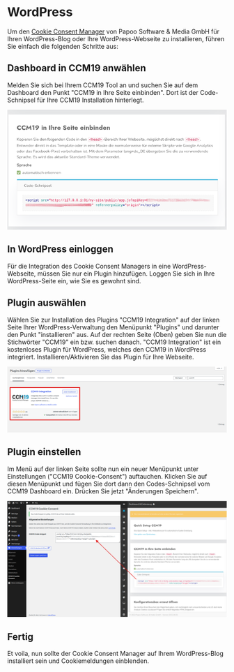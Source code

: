 # WordPress

Um den [Cookie Consent Manager](https://www.ccm19.de/integration/glossar/10-Consent.html#10) von Papoo Software & Media GmbH für Ihren WordPress-Blog oder Ihre WordPress-Webseite zu installieren, führen Sie einfach die folgenden Schritte aus:

## Dashboard in CCM19 anwählen

Melden Sie sich bei Ihrem CCM19 Tool an und suchen Sie auf dem Dashboard den Punkt "CCM19 in Ihre Seite einbinden". Dort ist der Code-Schnipsel für Ihre CCM19 Installation hinterlegt.

![CCM19 Backend Screen](../assets/CCM19DashboardSnippet.png)

 

## In WordPress einloggen

Für die Integration des Cookie Consent Managers in eine WordPress-Webseite, müssen Sie nur ein Plugin hinzufügen. Loggen Sie sich in Ihre WordPress-Seite ein, wie Sie es gewohnt sind.

 

## Plugin auswählen

Wählen Sie zur Installation des Plugins "CCM19 Integration" auf der linken Seite Ihrer WordPress-Verwaltung den Menüpunkt "Plugins" und darunter den Punkt "installieren" aus. Auf der rechten Seite (Oben) geben Sie nun die Stichwörter "CCM19" ein bzw. suchen danach. "CCM19 Integration" ist ein kostenloses Plugin für WordPress, welches den CCM19 in WordPress integriert. Installieren/Aktivieren Sie das Plugin für Ihre Webseite.

![WP-Tutorial Screen 8](../assets/WordpressPluginStore.png)

 

## Plugin einstellen

Im Menü auf der linken Seite sollte nun ein neuer Menüpunkt unter Einstellungen ("CCM19 Cookie-Consent") auftauchen. Klicken Sie auf diesen Menüpunkt und fügen Sie dort dann den Codes-Schnipsel vom CCM19 Dashboard ein. Drücken Sie jetzt "Änderungen Speichern".

![WP-Tutorial Screen 9](../assets/WordpressExample.png)

## Fertig

Et voila, nun sollte der Cookie Consent Manager auf Ihrem WordPress-Blog installiert sein und Cookiemeldungen einblenden.

 